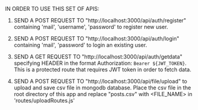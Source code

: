 IN ORDER TO USE THIS SET OF APIS:

1. SEND A POST REQUEST TO
   "http://localhost:3000/api/auth/register"
   containing 'mail', 'username', 'password' to register new user.

2. SEND A POST REQUEST TO
   "http://localhost:3000/api/auth/login"
   containing 'mail', 'password' to login an existing user.

3. SEND A GET REQUEST TO
   "http://localhost:3000/api/auth/getdata" specifying HEADER in the format Authorization: `Bearer ${JWT_TOKEN}`. This is a protected route that requires JWT token in order to fetch data.

4. SEND A POST REQUEST TO
   "http://localhost:3000/api/file/upload"
   to upload and save csv file in mongodb database. Place the csv file in the root directory of this app and replace
   "posts.csv" with <FILE_NAME> in 'routes/uploadRoutes.js'
